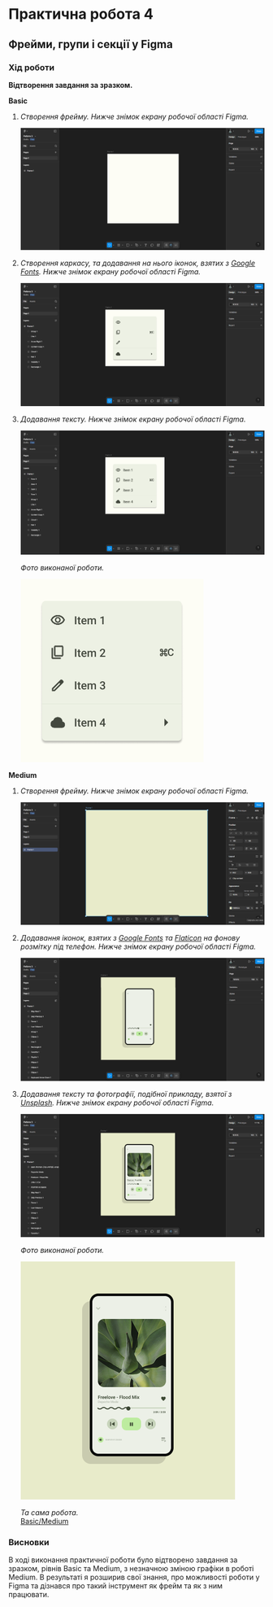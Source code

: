 # Практична робота 4
## Фрейми, групи і секції у Figma  

### Хід роботи  
**Відтворення завдання за зразком.**   

**Basic**
1. *Створення фрейму. Нижче знімок екрану робочої області Figma.*

   ![Робоча область Figma 1](images/basic_1.png)

2. *Створення каркасу, та додавання на нього іконок, взятих з [Google Fonts](https://fonts.google.com/icons). Нижче знімок екрану робочої області Figma.*

   ![Робоча область Figma 2](images/basic_2.png)

3. *Додавання тексту. Нижче знімок екрану робочої області Figma.*

   ![Робоча область Figma 3](images/basic_3.png)

   *Фото виконаної роботи.*

   ![Basic](images/basic.png)

**Medium**
1. *Створення фрейму. Нижче знімок екрану робочої області Figma.*

   ![Робоча область Figma 1](images/medium_1.png)

2. *Додавання іконок, взятих з [Google Fonts](https://fonts.google.com/icons) та [Flaticon](https://www.flaticon.com/) на фонову розмітку під телефон. Нижче знімок екрану робочої області Figma.*

   ![Робоча область Figma 2](images/medium_2.png)

3. *Додавання тексту та фотографії, подібної прикладу, взятої з [Unsplash](https://unsplash.com/). Нижче знімок екрану робочої області Figma.*

   ![Робоча область Figma 3](images/medium_3.png)

   *Фото виконаної роботи.*

   ![Medium](images/medium.png)

   *Та сама робота.*   
   [Basic/Medium](https://www.figma.com/design/K4hVdx36jflxo6aWHuJSPY/%D0%A0%D0%BE%D0%B1%D0%BE%D1%82%D0%B0-3?node-id=10-2&t=GIvgOA5Duzsks5r2-1)

### Висновки
В ході виконання практичної роботи було відтворено завдання за зразком, рівнів Basic та Medium, з незначною зміною графіки в роботі Medium. В результаті я розширив свої знання, про можливості роботи у Figma та дізнався про такий інструмент як фрейм та як з ним працювати.
